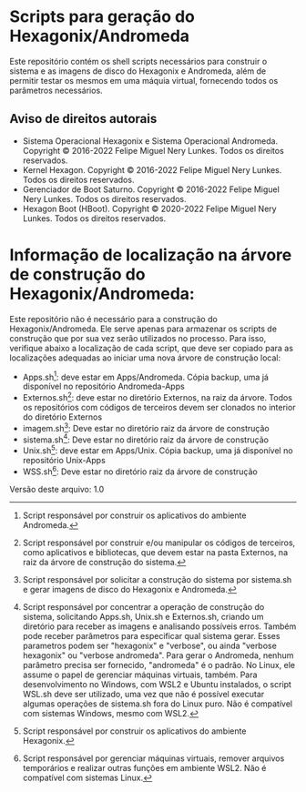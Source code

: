 # Scripts para geração do Hexagonix/Andromeda

Este repositório contém os shell scripts necessários para construir o sistema e as imagens de disco do Hexagonix e Andromeda, além de permitir testar os mesmos em uma máquia virtual, fornecendo todos os parâmetros necessários.

## Aviso de direitos autorais

* Sistema Operacional Hexagonix e Sistema Operacional Andromeda. Copyright © 2016-2022 Felipe Miguel Nery Lunkes. Todos os direitos reservados.
* Kernel Hexagon. Copyright © 2016-2022 Felipe Miguel Nery Lunkes. Todos os direitos reservados.
* Gerenciador de Boot Saturno. Copyright © 2016-2022 Felipe Miguel Nery Lunkes. Todos os direitos reservados.
* Hexagon Boot (HBoot). Copyright © 2020-2022 Felipe Miguel Nery Lunkes. Todos os direitos reservados.

# Informação de localização na árvore de construção do Hexagonix/Andromeda:

Este repositório não é necessário para a construção do Hexagonix/Andromeda. Ele serve apenas para armazenar os scripts de construção que por sua vez serão utilizados no processo. Para isso, verifique abaixo a localização de cada script, que deve ser copiado para as localizações adequadas ao iniciar uma nova árvore de construção local:

* Apps.sh[^1]: deve estar em Apps/Andromeda. Cópia backup, uma já disponível no repositório Andromeda-Apps
* Externos.sh[^2]: deve estar no diretório Externos, na raiz da árvore. Todos os repositórios com códigos de terceiros devem ser clonados no interior do diretório Externos
* imagem.sh[^3]: Deve estar no diretório raiz da árvore de construção
* sistema.sh[^4]: Deve estar no diretório raiz da árvore de construção
* Unix.sh[^5]: deve estar em Apps/Unix. Cópia backup, uma já disponível no repositório Unix-Apps
* WSS.sh[^6]: Deve estar no diretório raiz da árvore de construção

[^1]: Script responsável por construir os aplicativos do ambiente Andromeda.
[^2]: Script responsável por construir e/ou manipular os códigos de terceiros, como aplicativos e bibliotecas, que devem estar na pasta Externos, na raiz da árvore de construção do sistema.
[^3]: Script responsável por solicitar a construção do sistema por sistema.sh e gerar imagens de disco do Hexagonix e Andromeda.
[^4]: Script responsável por concentrar a operação de construção do sistema, solicitando Apps.sh, Unix.sh e Externos.sh, criando um diretório para receber as imagens e analisando possíveis erros. Também pode receber parâmetros para especificar qual sistema gerar. Esses parametros podem ser "hexagonix" e "verbose", ou ainda "verbose hexagonix" ou "verbose andromeda". Para gerar o Andromeda, nenhum parâmetro precisa ser fornecido, "andromeda" é o padrão. No Linux, ele assume o papel de gerenciar máquinas virtuais, também. Para desenvolvimento no Windows, com WSL2 e Ubuntu instalados, o script WSL.sh deve ser utilizado, uma vez que não é possível executar algumas operações de sistema.sh fora do Linux puro. Não é compatível com sistemas Windows, mesmo com WSL2.
[^5]: Script responsável por construir os aplicativos do ambiente Hexagonix.
[^6]: Script responsável por gerenciar máquinas virtuais, remover arquivos temporários e realizar outras funções em ambiente WSL2. Não é compatível com sistemas Linux.

Versão deste arquivo: 1.0